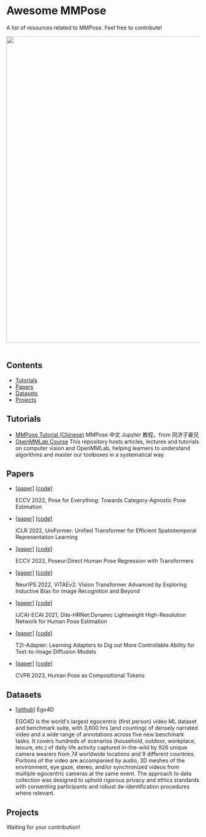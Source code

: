 # Awesome MMPose

A list of resources related to MMPose. Feel free to contribute!

<div align=center>
<img src="https://user-images.githubusercontent.com/13503330/231416285-5467d313-0732-4ada-97e1-12be6ec69a28.png" width="800"/>
</div><br/>

## Contents

- [Tutorials](#tutorials)
- [Papers](#papers)
- [Datasets](#datasets)
- [Projects](#projects)

## Tutorials

- [MMPose Tutorial (Chinese)](https://github.com/TommyZihao/MMPose_Tutorials)
  MMPose 中文 Jupyter 教程，from 同济子豪兄
- [OpenMMLab Course](https://github.com/open-mmlab/OpenMMLabCourse)
  This repository hosts articles, lectures and tutorials on computer vision and OpenMMLab, helping learners to understand algorithms and master our toolboxes in a systematical way.

## Papers

- [\[paper\]](https://arxiv.org/abs/2207.10387) [\[code\]](https://github.com/luminxu/Pose-for-Everything)

  ECCV 2022, Pose for Everything: Towards Category-Agnostic Pose Estimation

- [\[paper\]](https://arxiv.org/abs/2201.04676) [\[code\]](https://github.com/Sense-X/UniFormer)

  ICLR 2022, UniFormer: Unified Transformer for Efficient Spatiotemporal Representation Learning

- [\[paper\]](https://arxiv.org/abs/2201.07412) [\[code\]](https://github.com/aim-uofa/Poseur)

  ECCV 2022, Poseur:Direct Human Pose Regression with Transformers

- [\[paper\]](https://arxiv.org/abs/2106.03348) [\[code\]](https://github.com/ViTAE-Transformer/ViTAE-Transformer)

  NeurIPS 2022, ViTAEv2: Vision Transformer Advanced by Exploring Inductive Bias for Image Recognition and Beyond

- [\[paper\]](https://arxiv.org/abs/2204.10762) [\[code\]](https://github.com/ZiyiZhang27/Dite-HRNet)

  IJCAI-ECAI 2021, Dite-HRNet:Dynamic Lightweight High-Resolution Network for Human Pose Estimation

- [\[paper\]](https://arxiv.org/abs/2302.08453) [\[code\]](https://github.com/TencentARC/T2I-Adapter)

  T2I-Adapter: Learning Adapters to Dig out More Controllable Ability for Text-to-Image Diffusion Models

- [\[paper\]](https://arxiv.org/pdf/2303.11638.pdf) [\[code\]](https://github.com/Gengzigang/PCT)

  CVPR 2023, Human Pose as Compositional Tokens

## Datasets

- [\[github\]](https://github.com/facebookresearch/Ego4d/) Ego4D

  EGO4D is the world's largest egocentric (first person) video ML dataset and benchmark suite, with 3,600 hrs (and counting) of densely narrated video and a wide range of annotations across five new benchmark tasks. It covers hundreds of scenarios (household, outdoor, workplace, leisure, etc.) of daily life activity captured in-the-wild by 926 unique camera wearers from 74 worldwide locations and 9 different countries. Portions of the video are accompanied by audio, 3D meshes of the environment, eye gaze, stereo, and/or synchronized videos from multiple egocentric cameras at the same event. The approach to data collection was designed to uphold rigorous privacy and ethics standards with consenting participants and robust de-identification procedures where relevant.

## Projects

Waiting for your contribution!
